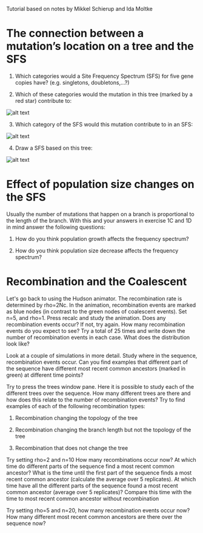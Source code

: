 Tutorial based on notes by Mikkel Schierup and Ida Moltke

# The	connection	between	a	mutation’s	location	on	a	tree	and	the	SFS

1) Which	categories	would	a	Site	Frequency	Spectrum	(SFS)	for	five	gene	copies have?
(e.g. singletons,	doubletons,…?)

2) Which	of	these	categories	would	the	mutation	in	this	tree	(marked	by	a	red	star)	contribute	to:

![alt text](https://github.com/FerRacimo/DemographicCourseAdelaide2018/blob/master/Tree3.png)

3) Which	category	of	the	SFS	would	this	mutation	contribute	to	in	an	SFS:	

![alt text](https://github.com/FerRacimo/DemographicCourseAdelaide2018/blob/master/Tree4.png)

4) Draw	a	SFS	based	on	this	tree:	

![alt text](https://github.com/FerRacimo/DemographicCourseAdelaide2018/blob/master/Tree5.png)

# Effect	of	population	size	changes	on	the	SFS
Usually	the	number	of	mutations	that	happen on	a	branch	is	proportional	to	the	length	of	the	
branch. With	this	and	your	answers	in exercise	1C	and	1D	in	mind answer	the	following	questions:

1) How	do	you	think	population	growth affects the	frequency	spectrum?	

2) How	do	you	think	population	size decrease affects the	frequency	spectrum?


# Recombination and the Coalescent

Let's go back to using the Hudson animator. The recombination rate is determined by rho=2Nc. In the animation, recombination events are marked as blue nodes (in contrast to the green nodes of coalescent events).
Set n=5, and rho=1. Press recalc and study the animation. Does any recombination events occur? If not, try again. How many recombination events do you expect to see? Try a total of 25 times and write down the number of recombination events in each case. What does the distribution look like?

Look at a couple of simulations in more detail. Study where in the sequence, recombination events occur. Can you find examples that different part of the sequence have different most recent common ancestors (marked in green) at different time points?

Try to press the trees window pane. Here it is possible to study each of the different trees over the sequence. How many different trees are there and how does this relate to the number of recombination events? Try to find examples of each of the following recombination types:

1) Recombination changing the topology of the tree

2) Recombination changing the branch length but not the topology of the tree

3) Recombination that does not change the tree

Try setting rho=2 and n=10
How many recombinations occur now?
At which time do different parts of the sequence find a most recent common ancestor?
What is the time until the first part of the sequence finds a most recent common ancestor (calculate the average over 5 replicates). At which time have all the different parts of the sequence found a most recent common ancestor (average over 5 replicates)? Compare this time with the time to most recent common ancestor without recombination


Try setting rho=5 and n=20, how many recombination events occur now? How many different most recent common ancestors are there over the sequence now?
